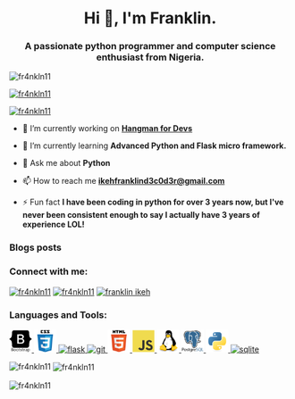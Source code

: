 <h1 align="center">Hi 👋, I'm Franklin.</h1>
<h3 align="center">A passionate python programmer and computer science enthusiast from Nigeria.</h3>

<p align="left"> <img src="https://komarev.com/ghpvc/?username=fr4nkln11&label=Profile%20views&color=0e75b6&style=flat" alt="fr4nkln11" /> </p>

<p align="left"> <a href="https://github.com/ryo-ma/github-profile-trophy"><img src="https://github-profile-trophy.vercel.app/?username=fr4nkln11" alt="fr4nkln11" /></a> </p>

<p align="left"> <a href="https://twitter.com/fr4nkln11" target="blank"><img src="https://img.shields.io/twitter/follow/fr4nkln11?logo=twitter&style=for-the-badge" alt="fr4nkln11" /></a> </p>

- 🔭 I’m currently working on <a href="https://github.com/fr4nkln11/HangmanforDevs">**Hangman for Devs**</a>
- 🌱 I’m currently learning **Advanced Python and Flask micro framework.**

- 💬 Ask me about **Python**

- 📫 How to reach me **ikehfranklind3c0d3r@gmail.com**

- ⚡ Fun fact **I have been coding in python for over 3 years now, but I've never been consistent enough to say I actually have 3 years of experience LOL!**

### Blogs posts
<!-- BLOG-POST-LIST:START -->
<!-- BLOG-POST-LIST:END -->

<h3 align="left">Connect with me:</h3>
<p align="left">
<a href="https://dev.to/fr4nkln11" target="blank"><img align="center" src="https://raw.githubusercontent.com/rahuldkjain/github-profile-readme-generator/master/src/images/icons/Social/devto.svg" alt="fr4nkln11" height="30" width="40" /></a>
<a href="https://twitter.com/fr4nkln11" target="blank"><img align="center" src="https://raw.githubusercontent.com/rahuldkjain/github-profile-readme-generator/master/src/images/icons/Social/twitter.svg" alt="fr4nkln11" height="30" width="40" /></a>
<a href="https://stackoverflow.com/users/14077157/franklin-ikeh" target="blank"><img align="center" src="https://raw.githubusercontent.com/rahuldkjain/github-profile-readme-generator/master/src/images/icons/Social/stack-overflow.svg" alt="franklin ikeh" height="30" width="40" /></a>
</p>

<h3 align="left">Languages and Tools:</h3>
<p align="left"> <a href="https://getbootstrap.com" target="_blank" rel="noreferrer"> <img src="https://raw.githubusercontent.com/devicons/devicon/master/icons/bootstrap/bootstrap-plain-wordmark.svg" alt="bootstrap" width="40" height="40"/> </a> <a href="https://www.w3schools.com/css/" target="_blank" rel="noreferrer"> <img src="https://raw.githubusercontent.com/devicons/devicon/master/icons/css3/css3-original-wordmark.svg" alt="css3" width="40" height="40"/> </a> <a href="https://flask.palletsprojects.com/" target="_blank" rel="noreferrer"> <img src="https://www.vectorlogo.zone/logos/pocoo_flask/pocoo_flask-icon.svg" alt="flask" width="40" height="40"/> </a> <a href="https://git-scm.com/" target="_blank" rel="noreferrer"> <img src="https://www.vectorlogo.zone/logos/git-scm/git-scm-icon.svg" alt="git" width="40" height="40"/> </a> <a href="https://www.w3.org/html/" target="_blank" rel="noreferrer"> <img src="https://raw.githubusercontent.com/devicons/devicon/master/icons/html5/html5-original-wordmark.svg" alt="html5" width="40" height="40"/> </a> <a href="https://developer.mozilla.org/en-US/docs/Web/JavaScript" target="_blank" rel="noreferrer"> <img src="https://raw.githubusercontent.com/devicons/devicon/master/icons/javascript/javascript-original.svg" alt="javascript" width="40" height="40"/> </a> <a href="https://www.linux.org/" target="_blank" rel="noreferrer"> <img src="https://raw.githubusercontent.com/devicons/devicon/master/icons/linux/linux-original.svg" alt="linux" width="40" height="40"/> </a> <a href="https://www.postgresql.org" target="_blank" rel="noreferrer"> <img src="https://raw.githubusercontent.com/devicons/devicon/master/icons/postgresql/postgresql-original-wordmark.svg" alt="postgresql" width="40" height="40"/> </a> <a href="https://www.python.org" target="_blank" rel="noreferrer"> <img src="https://raw.githubusercontent.com/devicons/devicon/master/icons/python/python-original.svg" alt="python" width="40" height="40"/> </a> <a href="https://www.sqlite.org/" target="_blank" rel="noreferrer"> <img src="https://www.vectorlogo.zone/logos/sqlite/sqlite-icon.svg" alt="sqlite" width="40" height="40"/> </a> </p>

<p><img align="left" src="https://github-readme-stats.vercel.app/api/top-langs?username=fr4nkln11&show_icons=true&theme=dark&locale=en&layout=compact" alt="fr4nkln11" /></p>

<p>&nbsp;<img align="center" src="https://github-readme-stats.vercel.app/api?username=fr4nkln11&show_icons=true&theme=dark&locale=en" alt="fr4nkln11" /></p>

<p><img align="center" src="https://github-readme-streak-stats.herokuapp.com/?user=fr4nkln11&theme=dark" alt="fr4nkln11" /></p>
